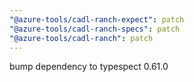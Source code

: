 ```yaml
---
"@azure-tools/cadl-ranch-expect": patch
"@azure-tools/cadl-ranch-specs": patch
"@azure-tools/cadl-ranch": patch
---
```


bump dependency to typespect 0.61.0
